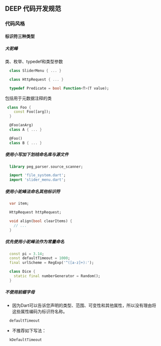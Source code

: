 ## DEEP 代码开发规范
### 代码风格
#### 标识符三种类型
##### 大驼峰
类、枚举、typedef和类型参数
```dart
  class SliderMenu { ... }

  class HttpRequest { ... }

  typedef Predicate = bool Function<T>(T value);
```
包括用于元数据注释的类
```dart
 class Foo {
    const Foo([arg]);
  }

  @Foo(anArg)
  class A { ... }

  @Foo()
  class B { ... }
```

##### 使用小写加下划线命名库与源文件
```dart
  library peg_parser.source_scanner;

  import 'file_system.dart';
  import 'slider_menu.dart';
```

##### 使用小驼峰法命名其他标识符
```dart
  var item;

  HttpRequest httpRequest;

  void align(bool clearItems) {
    // ...
  }
```

##### 优先使用小驼峰法作为常量命名
```dart
  const pi = 3.14;
  const defaultTimeout = 1000;
  final urlScheme = RegExp('^([a-z]+):');

  class Dice {
    static final numberGenerator = Random();
  }
```
##### 不使用前缀字母
- 因为Dart可以告诉您声明的类型、范围、可变性和其他属性，所以没有理由将这些属性编码为标识符名称。
```dart
  defaultTimeout
```
- 不推荐如下写法：
```dart
  kDefaultTimeout
```